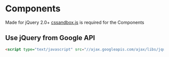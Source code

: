 # Components
Made for jQuery 2.0+
[cssandbox.js](http://) is required for the Components

## Use jQuery from Google API
```html
<script type="text/javascript" src="//ajax.googleapis.com/ajax/libs/jquery/2.0.0/jquery.min.js"></script>
```